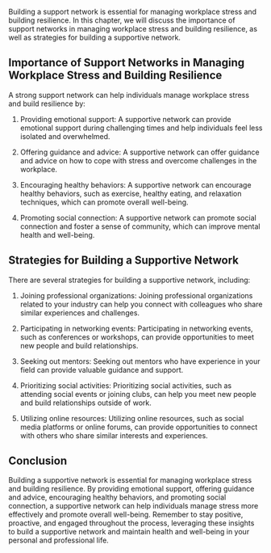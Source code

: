
Building a support network is essential for managing workplace stress and building resilience. In this chapter, we will discuss the importance of support networks in managing workplace stress and building resilience, as well as strategies for building a supportive network.

Importance of Support Networks in Managing Workplace Stress and Building Resilience
-----------------------------------------------------------------------------------

A strong support network can help individuals manage workplace stress and build resilience by:

1. Providing emotional support: A supportive network can provide emotional support during challenging times and help individuals feel less isolated and overwhelmed.

2. Offering guidance and advice: A supportive network can offer guidance and advice on how to cope with stress and overcome challenges in the workplace.

3. Encouraging healthy behaviors: A supportive network can encourage healthy behaviors, such as exercise, healthy eating, and relaxation techniques, which can promote overall well-being.

4. Promoting social connection: A supportive network can promote social connection and foster a sense of community, which can improve mental health and well-being.

Strategies for Building a Supportive Network
--------------------------------------------

There are several strategies for building a supportive network, including:

1. Joining professional organizations: Joining professional organizations related to your industry can help you connect with colleagues who share similar experiences and challenges.

2. Participating in networking events: Participating in networking events, such as conferences or workshops, can provide opportunities to meet new people and build relationships.

3. Seeking out mentors: Seeking out mentors who have experience in your field can provide valuable guidance and support.

4. Prioritizing social activities: Prioritizing social activities, such as attending social events or joining clubs, can help you meet new people and build relationships outside of work.

5. Utilizing online resources: Utilizing online resources, such as social media platforms or online forums, can provide opportunities to connect with others who share similar interests and experiences.

Conclusion
----------

Building a supportive network is essential for managing workplace stress and building resilience. By providing emotional support, offering guidance and advice, encouraging healthy behaviors, and promoting social connection, a supportive network can help individuals manage stress more effectively and promote overall well-being. Remember to stay positive, proactive, and engaged throughout the process, leveraging these insights to build a supportive network and maintain health and well-being in your personal and professional life.
